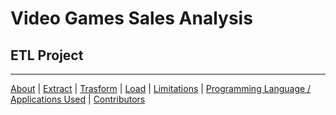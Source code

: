 # Video Games Sales Analysis
## ETL Project
***

[About](#about) | [Extract](#extract) | [Trasform](#transform) | [Load](#load) | [Limitations](#limitations) | [Programming Language / Applications Used](#programming-language-/-applications-used) | [Contributors](#contributors)